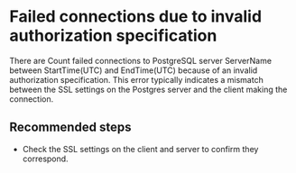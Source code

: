 <properties
	pageTitle="Failed connections - invalid authorization specification"
	description="Failed connections - invalid authorization specification"
	infoBubbleText="Found recent connection failure. See details on the right"
	service="microsoft.dbforpostgresql"
	resource="dbforpostgresql"
	ms.author="raagyema"
	displayOrder=""
	articleId="dbforpostgresql-asc-merupg-connectivity-invalid-authorization"
	diagnosticScenario="OrcasMeruPGInvalidAuthorizationInsight"
	selfHelpType="rca"
	supportTopicIds="32628416"
	productPesIds="17067"
	cloudEnvironments="public, blackForest, fairfax, mooncake, usnat, ussec"
	ownershipId="AzureData_AzureDatabaseforPostgreSQL"
/>

# Failed connections due to invalid authorization specification

<!--issueDescription-->
There are <!--$Count-->Count<!--/$Count--> failed connections to PostgreSQL server <!--$ServerName-->ServerName<!--/$ServerName--> between <!--$StartTime-->StartTime<!--/$StartTime-->(UTC) and <!--$EndTime-->EndTime<!--/$EndTime-->(UTC) because of an invalid authorization specification. This error typically indicates a mismatch between the SSL settings on the Postgres server and the client making the connection.
<!--/issueDescription-->

## Recommended steps 

* Check the SSL settings on the client and server to confirm they correspond. 